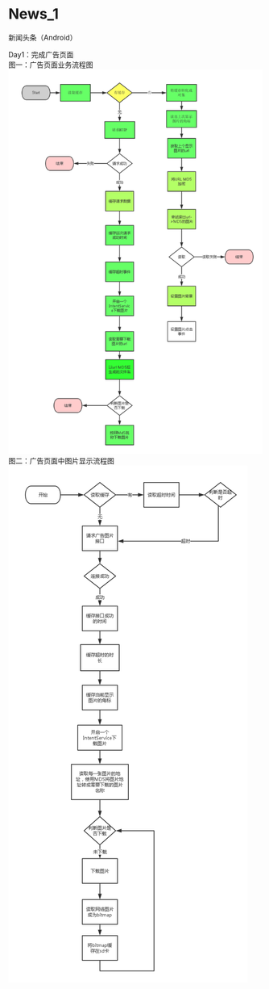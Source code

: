 # News_1
新闻头条（Android）

Day1：完成广告页面<br>
图一：广告页面业务流程图<br>
![](https://github.com/ambition-hb/News_1/raw/master/Pic/advertisement.png)
图二：广告页面中图片显示流程图<br>
![](https://github.com/ambition-hb/News_1/raw/master/Pic/image_show.png)